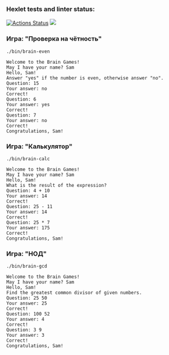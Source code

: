 ### Hexlet tests and linter status:
[![Actions Status](https://github.com/demettriss/php-project-45/workflows/hexlet-check/badge.svg)](https://github.com/demettriss/php-project-45/actions)
<a href="https://codeclimate.com/github/demettriss/php-project-45/maintainability"><img src="https://api.codeclimate.com/v1/badges/679f9e42545decffce7d/maintainability" /></a>

### Игра: "Проверка на чётность"
~~~
./bin/brain-even

Welcome to the Brain Games!
May I have your name? Sam
Hello, Sam!
Answer "yes" if the number is even, otherwise answer "no".
Question: 15
Your answer: no
Correct!
Question: 6
Your answer: yes
Correct!
Question: 7
Your answer: no
Correct!
Congratulations, Sam!
~~~

### Игра: "Калькулятор"
~~~
./bin/brain-calc

Welcome to the Brain Games!
May I have your name? Sam
Hello, Sam!
What is the result of the expression?
Question: 4 + 10
Your answer: 14
Correct!
Question: 25 - 11
Your answer: 14
Correct!
Question: 25 * 7
Your answer: 175
Correct!
Congratulations, Sam!
~~~

### Игра: "НОД"
~~~
./bin/brain-gcd

Welcome to the Brain Games!
May I have your name? Sam
Hello, Sam!
Find the greatest common divisor of given numbers.
Question: 25 50
Your answer: 25
Correct!
Question: 100 52
Your answer: 4
Correct!
Question: 3 9
Your answer: 3
Correct!
Congratulations, Sam!
~~~
